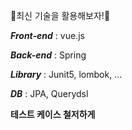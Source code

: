 :star2:최신 기술을 활용해보자!:star2:

***Front-end*** : vue.js

***Back-end*** : Spring

***Library*** : Junit5, lombok, ...

***DB*** : JPA, Querydsl



**테스트 케이스 철저하게**

